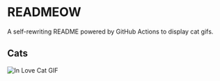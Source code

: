 # READMEOW

A self-rewriting README powered by GitHub Actions to display cat gifs.

## Cats

![In Love Cat GIF](https://media2.giphy.com/media/MDJ9IbxxvDUQM/200.gif?cid=9acd02daf44japv1codlto5a0ffq4h2by9cr83aoagggvtcw&ep=v1_gifs_search&rid=200.gif&ct=g)

